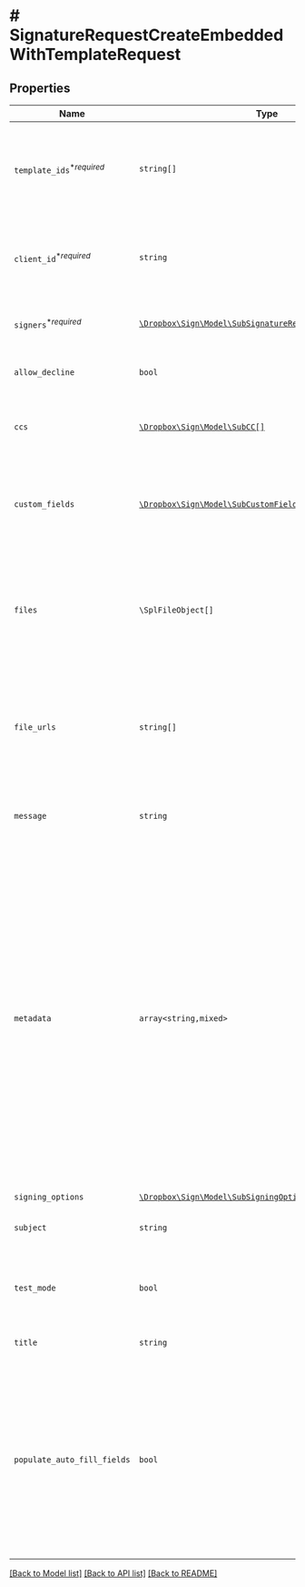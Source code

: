 # # SignatureRequestCreateEmbeddedWithTemplateRequest



## Properties

Name | Type | Description | Notes
------------ | ------------- | ------------- | -------------
| `template_ids`<sup>*_required_</sup> | ```string[]``` |  Use `template_ids` to create a SignatureRequest from one or more templates, in the order in which the template will be used.  |  |
| `client_id`<sup>*_required_</sup> | ```string``` |  Client id of the app you&#39;re using to create this embedded signature request. Used for security purposes.  |  |
| `signers`<sup>*_required_</sup> | [```\Dropbox\Sign\Model\SubSignatureRequestTemplateSigner[]```](SubSignatureRequestTemplateSigner.md) |  Add Signers to your Templated-based Signature Request.  |  |
| `allow_decline` | ```bool``` |  Allows signers to decline to sign a document if `true`. Defaults to `false`.  |  [default to false] |
| `ccs` | [```\Dropbox\Sign\Model\SubCC[]```](SubCC.md) |  Add CC email recipients. Required when a CC role exists for the Template.  |  |
| `custom_fields` | [```\Dropbox\Sign\Model\SubCustomField[]```](SubCustomField.md) |  An array defining values and options for custom fields. Required when a custom field exists in the Template.  |  |
| `files` | ```\SplFileObject[]``` |  Use `files[]` to indicate the uploaded file(s) to send for signature.<br><br>This endpoint requires either **files** or **file_urls[]**, but not both.  |  |
| `file_urls` | ```string[]``` |  Use `file_urls[]` to have Dropbox Sign download the file(s) to send for signature.<br><br>This endpoint requires either **files** or **file_urls[]**, but not both.  |  |
| `message` | ```string``` |  The custom message in the email that will be sent to the signers.  |  |
| `metadata` | ```array<string,mixed>``` |  Key-value data that should be attached to the signature request. This metadata is included in all API responses and events involving the signature request. For example, use the metadata field to store a signer&#39;s order number for look up when receiving events for the signature request.<br><br>Each request can include up to 10 metadata keys (or 50 nested metadata keys), with key names up to 40 characters long and values up to 1000 characters long.  |  |
| `signing_options` | [```\Dropbox\Sign\Model\SubSigningOptions```](SubSigningOptions.md) |    |  |
| `subject` | ```string``` |  The subject in the email that will be sent to the signers.  |  |
| `test_mode` | ```bool``` |  Whether this is a test, the signature request will not be legally binding if set to `true`. Defaults to `false`.  |  [default to false] |
| `title` | ```string``` |  The title you want to assign to the SignatureRequest.  |  |
| `populate_auto_fill_fields` | ```bool``` |  Controls whether [auto fill fields](https://faq.hellosign.com/hc/en-us/articles/360051467511-Auto-Fill-Fields) can automatically populate a signer&#39;s information during signing.<br><br>**NOTE:** Keep your signer&#39;s information safe by ensuring that the _signer on your signature request is the intended party_ before using this feature.  |  [default to false] |

[[Back to Model list]](../../README.md#models) [[Back to API list]](../../README.md#endpoints) [[Back to README]](../../README.md)
